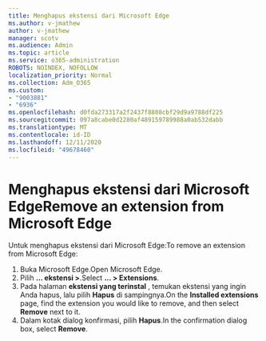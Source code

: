 ```yaml
---
title: Menghapus ekstensi dari Microsoft Edge
ms.author: v-jmathew
author: v-jmathew
manager: scotv
ms.audience: Admin
ms.topic: article
ms.service: o365-administration
ROBOTS: NOINDEX, NOFOLLOW
localization_priority: Normal
ms.collection: Adm_O365
ms.custom:
- "9003881"
- "6936"
ms.openlocfilehash: d0fda273317a2f2437f8808cbf29d9a9788df225
ms.sourcegitcommit: 097a8cabe0d2280af489159789988a0ab532dabb
ms.translationtype: MT
ms.contentlocale: id-ID
ms.lasthandoff: 12/11/2020
ms.locfileid: "49678460"
---
```

# <a name="remove-an-extension-from-microsoft-edge"></a><span data-ttu-id="ca500-102">Menghapus ekstensi dari Microsoft Edge</span><span class="sxs-lookup"><span data-stu-id="ca500-102">Remove an extension from Microsoft Edge</span></span>

<span data-ttu-id="ca500-103">Untuk menghapus ekstensi dari Microsoft Edge:</span><span class="sxs-lookup"><span data-stu-id="ca500-103">To remove an extension from Microsoft Edge:</span></span>

1. <span data-ttu-id="ca500-104">Buka Microsoft Edge.</span><span class="sxs-lookup"><span data-stu-id="ca500-104">Open Microsoft Edge.</span></span>
2. <span data-ttu-id="ca500-105">Pilih **... ekstensi >**.</span><span class="sxs-lookup"><span data-stu-id="ca500-105">Select **... > Extensions**.</span></span>
3. <span data-ttu-id="ca500-106">Pada halaman **ekstensi yang terinstal** , temukan ekstensi yang ingin Anda hapus, lalu pilih **Hapus** di sampingnya.</span><span class="sxs-lookup"><span data-stu-id="ca500-106">On the **Installed extensions** page, find the extension you would like to remove, and then select **Remove** next to it.</span></span>
4. <span data-ttu-id="ca500-107">Dalam kotak dialog konfirmasi, pilih **Hapus**.</span><span class="sxs-lookup"><span data-stu-id="ca500-107">In the confirmation dialog box, select **Remove**.</span></span>
